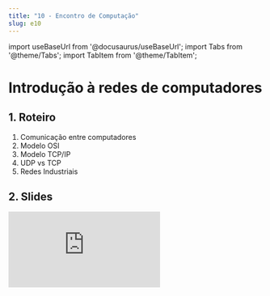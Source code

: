 ```yaml
---
title: "10 - Encontro de Computação"
slug: e10
---
```


import useBaseUrl from '@docusaurus/useBaseUrl';
import Tabs from '@theme/Tabs';
import TabItem from '@theme/TabItem';

# Introdução à redes de computadores

## 1. Roteiro 
1. Comunicação entre computadores
2. Modelo OSI
3. Modelo TCP/IP
4. UDP vs TCP
5. Redes Industriais

## 2. Slides 

<div style={{ textAlign: 'center' }}>
    <iframe 
        style={{
            display: 'block',
            margin: 'auto',
            width: '100%',
            height: '50vh',
        }}
        src="https://slides.com/rodrigomangoninicola/m5-ec-encontros/embed#/encontro10"
        frameborder="0" 
        allowFullScreen>
    </iframe>
</div>
